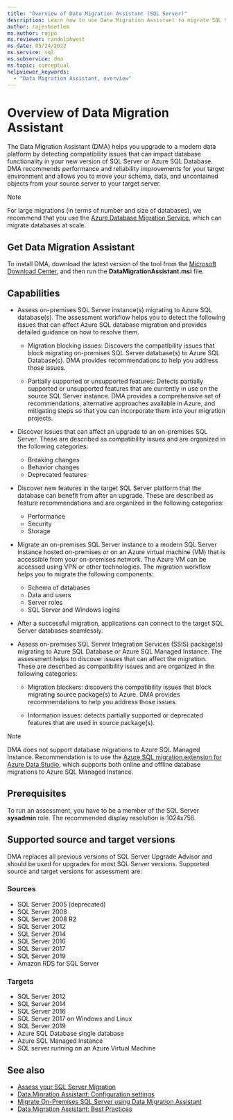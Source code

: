 ```yaml
---
title: "Overview of Data Migration Assistant (SQL Server)"
description: Learn how to use Data Migration Assistant to migrate SQL Server databases to other SQL Server or Azure databases
author: rajeshsetlem
ms.author: rajpo
ms.reviewer: randolphwest
ms.date: 05/24/2022
ms.service: sql
ms.subservice: dma
ms.topic: conceptual
helpviewer_keywords:
  - "Data Migration Assistant, overview"
---
```


# Overview of Data Migration Assistant

The Data Migration Assistant (DMA) helps you upgrade to a modern data platform by detecting compatibility issues that can impact database functionality in your new version of SQL Server or Azure SQL Database. DMA recommends performance and reliability improvements for your target environment and allows you to move your schema, data, and uncontained objects from your source server to your target server.

> [!NOTE]
> For large migrations (in terms of number and size of databases), we recommend that you use the [Azure Database Migration Service](/azure/dms/dms-overview), which can migrate databases at scale.
  
## Get Data Migration Assistant

To install DMA, download the latest version of the tool from the [Microsoft Download Center](https://www.microsoft.com/download/details.aspx?id=53595), and then run the **DataMigrationAssistant.msi** file.

## Capabilities

- Assess on-premises SQL Server instance(s) migrating to Azure SQL database(s). The assessment workflow helps you to detect the following issues that can affect Azure SQL database migration and provides detailed guidance on how to resolve them.

  - Migration blocking issues: Discovers the compatibility issues that block migrating on-premises SQL Server database(s) to Azure SQL Database(s). DMA provides recommendations to help you address those issues.

  - Partially supported or unsupported features: Detects partially supported or unsupported features that are currently in use on the source SQL Server instance. DMA provides a comprehensive set of recommendations, alternative approaches available in Azure, and mitigating steps so that you can incorporate them into your migration projects.

- Discover issues that can affect an upgrade to an on-premises SQL Server. These are described as compatibility issues and are organized in the following categories:

  - Breaking changes
  - Behavior changes
  - Deprecated features

- Discover new features in the target SQL Server platform that the database can benefit from after an upgrade. These are described as feature recommendations and are organized in the following categories:

  - Performance
  - Security
  - Storage

- Migrate an on-premises SQL Server instance to a modern SQL Server instance hosted on-premises or on an Azure virtual machine (VM) that is accessible from your on-premises network. The Azure VM can be accessed using VPN or other technologies. The migration workflow helps you to migrate the following components:

  - Schema of databases
  - Data and users
  - Server roles
  - SQL Server and Windows logins

- After a successful migration, applications can connect to the target SQL Server databases seamlessly.

- Assess on-premises SQL Server Integration Services (SSIS) package(s) migrating to Azure SQL Database or Azure SQL Managed Instance. The assessment helps to discover issues that can affect the migration. These are described as compatibility issues and are organized in the following categories:

  - Migration blockers: discovers the compatibility issues that block migrating source package(s) to Azure. DMA provides recommendations to help you address those issues.

  - Information issues: detects partially supported or deprecated features that are used in source package(s).

> [!NOTE]  
> DMA does not support database migrations to Azure SQL Managed Instance. Recommendation is to use the [Azure SQL migration extension for Azure Data Studio](/azure/dms/migration-using-azure-data-studio), which supports both online and offline database migrations to Azure SQL Managed Instance.

## Prerequisites

To run an assessment, you have to be a member of the SQL Server **sysadmin** role. The recommended display resolution is 1024x756.

## Supported source and target versions

DMA replaces all previous versions of SQL Server Upgrade Advisor and should be used for upgrades for most SQL Server versions. Supported source and target versions for assessment are:

### Sources

- SQL Server 2005 (deprecated)
- SQL Server 2008
- SQL Server 2008 R2
- SQL Server 2012
- SQL Server 2014
- SQL Server 2016
- SQL Server 2017
- SQL Server 2019
- Amazon RDS for SQL Server

### Targets

- SQL Server 2012
- SQL Server 2014
- SQL Server 2016
- SQL Server 2017 on Windows and Linux
- SQL Server 2019
- Azure SQL Database single database
- Azure SQL Managed Instance
- SQL server running on an Azure Virtual Machine

## See also

- [Assess your SQL Server Migration](../dma/dma-assesssqlonprem.md)
- [Data Migration Assistant: Configuration settings](../dma/dma-configurationsettings.md)
- [Migrate On-Premises SQL Server using Data Migration Assistant](../dma/dma-migrateonpremsql.md)
- [Data Migration Assistant: Best Practices](../dma/dma-bestpractices.md)
